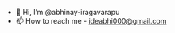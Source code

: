 - 👋 Hi, I’m @abhinay-iragavarapu
- 📫 How to reach me - ideabhi000@gmail.com

<!---
op-abhi/op-abhi is a ✨ special ✨ repository because its `README.md` (this file) appears on your GitHub profile.
You can click the Preview link to take a look at your changes.
--->
